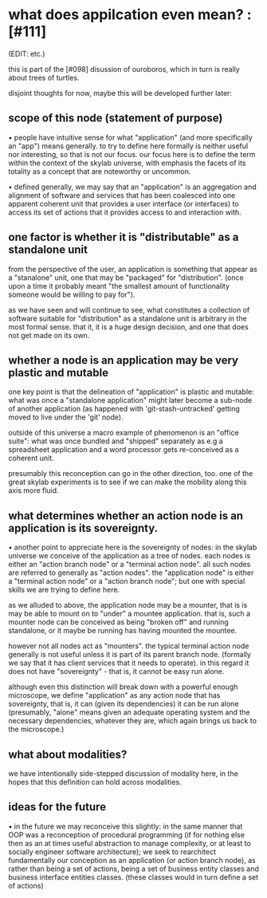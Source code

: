 # what does appilcation even mean? :[#111]

(EDIT: etc.)

this is part of the [#098] disussion of ouroboros, which in turn is really
about trees of turtles.

disjoint thoughts for now, maybe this will be developed further later:




## scope of this node (statement of purpose)

• people have intuitive sense for what "application" (and more specifically
an "app") means generally. to try to define here formally is neither
useful nor interesting, so that is not our focus. our focus here is to
define the term within the context of the skylab universe, with emphasis
the facets of its totality as a concept that are noteworthy or uncommon.

• defined generally, we may say that an "application" is an aggregation and
alignment of software and services that has been coalesced into one apparent
coherent unit that provides a user interface (or interfaces) to access its
set of actions that it provides access to and interaction with.




## one factor is whether it is "distributable" as a standalone unit

from the perspective of the user, an application is something that appear
as a "stanalone" unit, one that may be "packaged" for "distribution".
(once upon a time it probably meant "the smallest amount of functionality
someone would be willing to pay for").

as we have seen and will continue to see, what constitutes a collection of
software suitable for "distribution" as a standalone unit is arbitrary in
the most formal sense. that it, it is a huge design decision, and one that
does not get made on its own.




## whether a node is an application may be very plastic and mutable

one key point is that the delineation of "application" is plastic and
mutable: what was once a "standalone application" might later become a
sub-node of another application (as happened with 'git-stash-untracked'
getting moved to live under the 'git' node).

outside of this universe a macro example of phenomenon is an "office
suite": what was once bundled and "shipped" separately as e.g a spreadsheet
application and a word processor gets re-conceived as a coherent unit.

presumably this reconception can go in the other direction, too. one of the
great skylab experiments is to see if we can make the mobility along this
axis more fluid.




## what determines whether an action node is an application is its sovereignty.

• another point to appreciate here is the sovereignty of nodes: in the skylab
universe we conceive of the application as a tree of nodes. each nodes is
either an "action branch node" or a "terminal action node". all such nodes
are referred to generally as "action nodes". the "application node" is
either a "terminal action node" or a "action branch node"; but one with
special skills we are trying to define here.

as we alluded to above, the application node may be a mounter, that is is may
be able to mount on to "under" a mountee application. that is, such a mounter
node can be conceived as being "broken off" and running standalone, or it
maybe be running has having mounted the mountee.

however not all nodes act as "mounters". the typical terminal action node
generally is not useful unless it is part of its parent branch node. (formally
we say that it has client services that it needs to operate). in this regard
it does not have "sovereignty" - that is, it cannot be easy run alone.

although even this distinction will break down with a powerful enough
microscope, we define "application" as any action node that has sovereignty,
that is, it can (given its dependencies) it can be run alone (presumably,
"alone" means given an adequate operating system and the necessary
dependencies, whatever they are, which again brings us back to the microscope.)




## what about modalities?

we have intentionally side-stepped discussion of modality here, in the hopes
that this definition can hold across modalities.




## ideas for the future

• in the future we may reconceive this slightly: in the same manner that OOP
was a reconception of procedural programming (if for nothing else then as an
at times useful abstraction to manage complexity, or at least to socially
engineer software architecture); we seek to rearchitect fundamentally our
conception as an application (or action branch node), as rather than being
a set of actions, being a set of business entity classes and business
interface entities classes. (these classes would in turn define a set
of actions)
